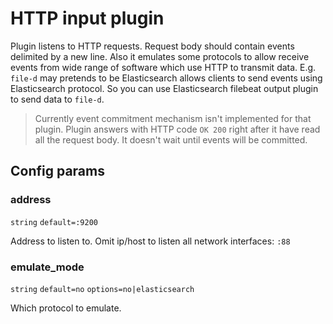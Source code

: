 # HTTP input plugin
Plugin listens to HTTP requests. Request body should contain events delimited by a new line.
Also it emulates some protocols to allow receive events from wide range of software which use HTTP to transmit data.
E.g. `file-d` may pretends to be Elasticsearch allows clients to send events using Elasticsearch protocol.
So you can use Elasticsearch filebeat output plugin to send data to `file-d`.

> Currently event commitment mechanism isn't implemented for that plugin.
> Plugin answers with HTTP code `OK 200` right after it have read all the request body.
> It doesn't wait until events will be committed.

## Config params
### address

`string` `default=:9200`  

Address to listen to. Omit ip/host to listen all network interfaces: `:88`

### emulate_mode

`string` `default=no`  `options=no|elasticsearch`

Which protocol to emulate.

